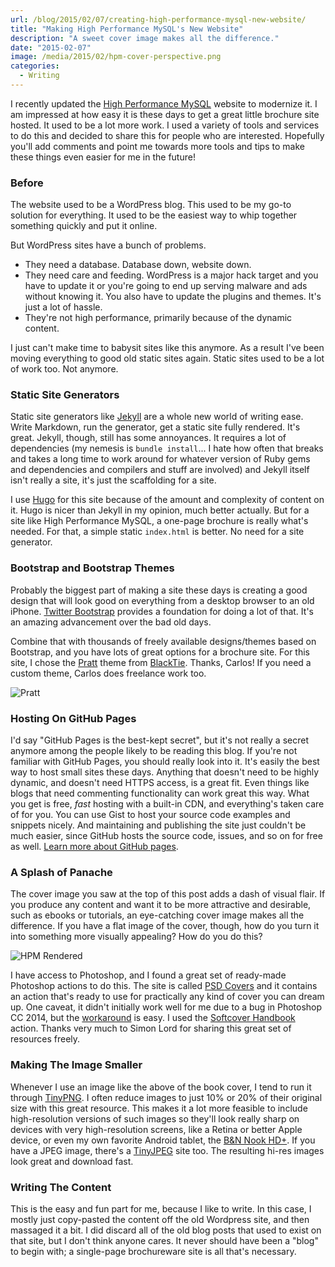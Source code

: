 ```yaml
---
url: /blog/2015/02/07/creating-high-performance-mysql-new-website/
title: "Making High Performance MySQL's New Website"
description: "A sweet cover image makes all the difference."
date: "2015-02-07"
image: /media/2015/02/hpm-cover-perspective.png
categories:
  - Writing
---
```


I recently updated the [High Performance MySQL](http://www.highperfmysql.com)
website to modernize it. I am impressed at how easy it is these days to get a
great little brochure site hosted. It used to be a lot more work. I used a
variety of tools and services to do this and decided to share this for people
who are interested. Hopefully you'll add comments and point me towards more
tools and tips to make these things even easier for me in the future!

<!--more-->

### Before

The website used to be a WordPress blog. This used to be my go-to solution for
everything. It used to be the easiest way to whip together something quickly and
put it online.

But WordPress sites have a bunch of problems.

* They need a database. Database down, website down.
* They need care and feeding. WordPress is a major hack target and you have to
  update it or you're going to end up serving malware and ads without knowing
  it. You also have to update the plugins and themes. It's just a lot of hassle.
* They're not high performance, primarily because of the dynamic content.

I just can't make time to babysit sites like this anymore.
As a result I've been moving everything to good old static sites again. 
Static sites used to be a lot of work too. Not anymore.

### Static Site Generators

Static site generators like [Jekyll](http://jekyllrb.com/) are a whole new world
of writing ease. Write Markdown, run the generator, get a static site fully
rendered. It's great. Jekyll, though, still has some annoyances. It requires a
lot of dependencies (my nemesis is `bundle install`... I hate how often that
breaks and takes a long time to work around for whatever version of Ruby gems
and dependencies and compilers and stuff are involved) and Jekyll itself isn't
really a site, it's just the scaffolding for a site.

I use [Hugo](http://gohugo.io/) for this site because of the amount and
complexity of content on it. Hugo is nicer than Jekyll in my opinion, much
better actually. But for a site like High Performance MySQL, a one-page brochure
is really what's needed. For that, a simple static `index.html` is better. No
need for a site generator.

### Bootstrap and Bootstrap Themes

Probably the biggest part of making a site these days is creating a good design
that will look good on everything from a desktop browser to an old iPhone.
[Twitter Bootstrap](http://getbootstrap.com/) provides a foundation for doing a
lot of that. It's an amazing advancement over the bad old days.

Combine that with thousands of freely available designs/themes based on
Bootstrap, and you have lots of great options for a brochure site. For this
site, I chose the
[Pratt](http://www.blacktie.co/2013/10/pratt-app-landing-page/) theme from
[BlackTie](http://www.blacktie.co/about/). Thanks, Carlos! If you need a custom
theme, Carlos does freelance work too.

![Pratt](/media/2015/02/pratt-copia.png)

### Hosting On GitHub Pages

I'd say "GitHub Pages is the best-kept secret", but it's not really a secret
anymore among the people likely to be reading this blog. If you're not familiar
with GitHub Pages, you should really look into it. It's easily the best way to
host small sites these days. Anything that doesn't need to be highly dynamic,
and doesn't need HTTPS access, is a great fit. Even things like blogs that need
commenting functionality can work great this way. What you get is free, *fast*
hosting with a built-in CDN, and everything's taken care of for you. You can use
Gist to host your source code examples and snippets nicely. And
maintaining and publishing the site just couldn't be much easier, since GitHub
hosts the source code, issues, and so on for free as well. [Learn more about
GitHub pages](https://pages.github.com/).

### A Splash of Panache

The cover image you saw at the top of this post adds a dash of visual flair. If
you produce any content and want it to be more attractive and desirable, such as
ebooks or tutorials, an eye-catching cover image makes all the difference. If
you have a flat image of the cover, though, how do you turn it into something
more visually appealing? How do you do this?

![HPM Rendered](/media/2015/02/hpm-rendering.png)

I have access to Photoshop, and I found a great set of ready-made Photoshop
actions to do this. The site is called [PSD Covers](http://www.psdcovers.com/)
and it contains an action that's ready to use for practically any kind of cover
you can dream up. One caveat, it didn't initially work well for me due to a bug
in Photoshop CC 2014, but the
[workaround](http://www.psdcovers.com/photoshop-cc-2014-1-0-canvas-dpi-bug/) is
easy. I used the [Softcover Handbook](http://www.psdcovers.com/softcover019/)
action. Thanks very much to Simon Lord for sharing this great set of resources
freely.

### Making The Image Smaller

Whenever I use an image like the above of the book cover, I tend to run it
through [TinyPNG](http://tinypng.com/). I often reduce images to just 10% or 20%
of their original size with this great resource. This makes it a lot more
feasible to include high-resolution versions of such images so they'll look
really sharp on devices with very high-resolution screens, like a 
Retina or better Apple device, or even my own favorite Android tablet, the [B&N
Nook
HD+](/blog/2015/01/19/install-cyanogenmod-nook-hdplus/).
If you have a JPEG image, there's a [TinyJPEG](https://tinyjpg.com/) site too.
The resulting hi-res images look great and download fast.

### Writing The Content

This is the easy and fun part for me, because I like to write. In this case, I
mostly just copy-pasted the content off the old Wordpress site, and then
massaged it a bit. I did discard all of the old blog posts that used to exist on
that site, but I don't think anyone cares. It never should have been a "blog" to
begin with; a single-page brochureware site is all that's necessary.


